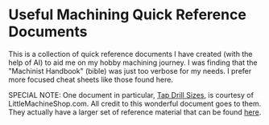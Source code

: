 # Useful Machining Quick Reference Documents

This is a collection of quick reference documents I have created (with the help of AI) to aid me on my hobby machining journey. I was finding that the "Machinist Handbook" (bible) was just too verbose for my needs. I prefer more focused cheat sheets like those found here.

SPECIAL NOTE: One document in particular, [Tap Drill Sizes](TapDrillSizes.pdf), is courtesy of LittleMachineShop.com. All credit to this wonderful document goes to them. They actually have a larger set of reference material that can be found [here](https://littlemachineshop.com/info/business_resources.php?ID=1343147249&CAT=1).
